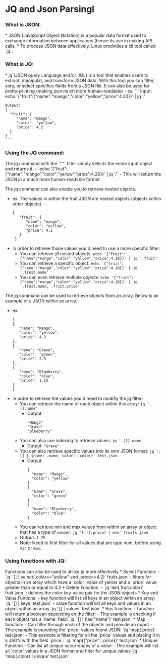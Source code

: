 <h1>JQ and Json Parsingl</h1>

<h3>What is JSON:</h3>
* JSON (JavaScript Object Notation) is a popular data format used to exchange information between applicaions (hence its use in making API calls.
* To process JSON data effectively, Linux prodvides a cli tool called `jq`.

<h3>What is JQ:</h3>
* jq (JSON query Language and/or JQL) is a tool that enables users to extract, manipulat, and transform JSON data. With this tool you can filter, sory, or select specificc fields from a JSON file. It can also be used for pretty-printing (making json much more human-readable)
  - ex:
    ```
    Input:
    echo '{"fruit":{"name":"mango","color":"yellow","price":4.20}}' | jq '.'
    
    Output:
    {
      "fruit": {
         "name": "mango",
         "color": "yellow",
         "price": 4.2
      }
    }  
    ```

<h3>Using the JQ command:</h3>
The jq command with the `"."` filter simply selects the entire input object and returns it.
-  `echo '{"fruit":{"name":"mango","color":"yellow","price":4.20}}' | jq '.'`
  - This will return the JSON in a much more human-readable format

The jq command can also enable you to retrieve nested objects.
* ex: The values in within the fruit JSON are nested objects (objects within other objects).
   ```
   {
      "fruit": {
         "name": "mango",
         "color": "yellow",
         "price": 4.2
      }
    }
   ```
- In order to retrieve those values you'd need to use a more specific filter:
  - You can retrieve all nested objects: `echo '{"fruit":{"name":"mango","color":"yellow","price":4.20}}' | jq '.fruit'`
  -  You can retrieve a specific object: `echo '{"fruit":{"name":"mango","color":"yellow","price":4.20}}' | jq '.fruit.name'`
  - You can even retrieve multiple objects: `echo '{"fruit":{"name":"mango","color":"yellow","price":4.20}}' | jq '.fruit.name, .fruit.price'`

The jq command can be used to retrieve objects from an array. Below is an example of a JSON within an array:
* ex:
   ```
   [
   {
      "name": "Mango",
      "color": "yellow",
      "price": 4.2
   },
   {
      "name": "Grave",
      "color": "green",
      "price": 2.5
   },
   {
      "name": "Blueberry",
      "color": "blue",
      "price": 1.25
   }
   ]  
   ```
- In order to retrieve the values you'd need to modifiy the jq filter:
  - You can retrieve the name of each object within this array: `jq '.[].name'`
    - Output:
      ```
      "Mango"
      "Grave"
      "Blueberry"
      ```
  - You can also use indexing to retrieve values: `jq '.[1].name'`
    - Output: `"Grave"`
  - You can also retrieve specific values into its own JSON format: `jq '.[] | {name: .name, color: .color}' test.json`
    - Output:
      ```
      {
        "name": "Mango",
        "color": "yellow"
      }
      {
        "name": "Grave",
        "color": "green"
      }
      {
        "name": "Blueberry",
        "color": "blue"
      }
      ```
  - You can retrieve min and max values from within an array or object that has a type of `number`: `jq '[.[].price] | min' fruits.json`
   - Output: `1.25`
   - Note: Need to first filter for all values that are type num, before using `min` or `max`.
    
<h3>Using functions with JQ:</h3>
Functions can also be used to utilize jq more effectively
* Select Function:
  - `jq '.[] | select(.color=="yellow" and .price>=4.2)' fruits.json` : filters for objects in an array which have a `color` value of yellow and a `price` value greater than or equal to 4.2
* Delete Function:
  - `jq 'del(.fruit.color)' fruit.json` : deletes the color key-value pair for the JSON objects
* Key and Value Funtions:
  - key function will list all keys in an object within an array: `jq '.[] | keys' test.json` 
  - value function will list all keys and values in an object within an array `jq '.[] | values' test.json`
* Has function:
  - function will return a boolean depending on the filter:
    - This example is checking if each object has a `name` field: `jq '.[] | has("name")' test.json`
* Map function: 
  - Can filter through each of the objects and provide an ouput
    - This example is ouputting the `price` values found JSON: `jq 'map(.price)' test.json`
    - This example is filtering for all the `price` values and placing it in a JSON with the field `price`: `jq 'map({"price": .price})' test.json`
* Unique Function
  - Can list all unique occurrences of a value
    - This example will list all `color` values in a JSON format and filter for unique values `jq 'map(.color) | unique' test.json`
